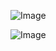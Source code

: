 ![Image](https://images.pexels.com/photos/842711/pexels-photo-842711.jpeg?auto=compress&cs=tinysrgb&w=600)

![Image](https://drive.google.com/file/d/1UNIU1g3CCcsg2HAjY2cVgYb0hSMjABoM/view?usp=sharing)
